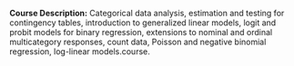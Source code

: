 **Course Description:** Categorical data analysis, estimation and testing for contingency tables, introduction to generalized linear models, logit and probit models for binary regression, extensions to nominal and ordinal multicategory responses, count data, Poisson and negative binomial regression, log-linear models.course.